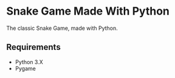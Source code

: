 # Snake Game Made With Python

The classic Snake Game, made with Python.

## Requirements

- Python 3.X
- Pygame
